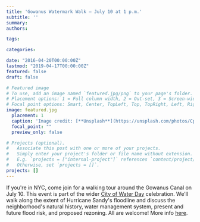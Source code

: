 ```yaml
---
title: 'Gowanus Watermark Walk — July 10 at 1 p.m.'
subtitle: ''
summary:
authors:

tags:

categories:

date: "2016-04-20T00:00:00Z"
lastmod: "2019-04-17T00:00:00Z"
featured: false
draft: false

# Featured image
# To use, add an image named `featured.jpg/png` to your page's folder.
# Placement options: 1 = Full column width, 2 = Out-set, 3 = Screen-width
# Focal point options: Smart, Center, TopLeft, Top, TopRight, Left, Right, BottomLeft, Bottom, BottomRight
image: featured.jpg
  placement: 1
  caption: 'Image credit: [**Unsplash**](https://unsplash.com/photos/CpkOjOcXdUY)'
  focal_point: ""
  preview_only: false

# Projects (optional).
#   Associate this post with one or more of your projects.
#   Simply enter your project's folder or file name without extension.
#   E.g. `projects = ["internal-project"]` references `content/project/deep-learning/index.md`.
#   Otherwise, set `projects = []`.
projects: []
---
```



If you're in NYC, come join for a walking tour around the Gowanus Canal on July 10. This event is part of the wider [City of Water Day](https://www.hudsonriver.org/article/city-of-water-day-2021) celebration. We'll walk along the extent of Hurricane Sandy's floodline and discuss the neighborhood's natural history, water management system, present and future flood risk, and proposed rezoning. All are welcome! More info [here](https://www.gowanuscanal.org/gowanus-watermark-walk-1).
